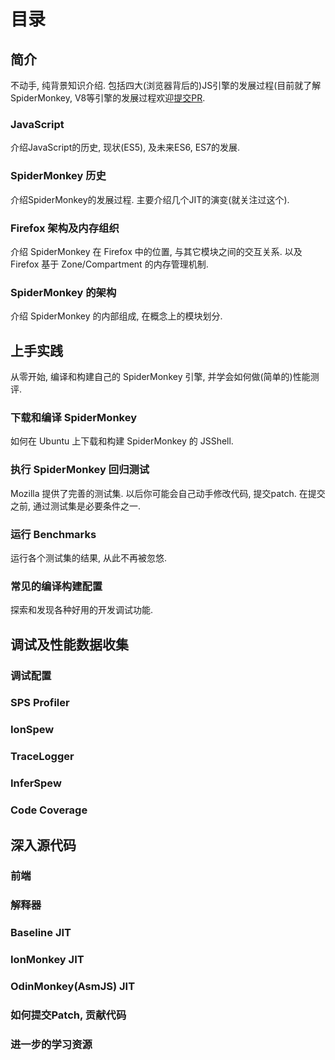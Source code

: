 # 目录

## 简介

不动手, 纯背景知识介绍. 包括四大(浏览器背后的)JS引擎的发展过程(目前就了解SpiderMonkey,
V8等引擎的发展过程欢迎[提交PR](https://github.com/lazyparser/spidermonkey-internals/pulls).

### JavaScript

介绍JavaScript的历史, 现状(ES5), 及未来ES6, ES7的发展.

### SpiderMonkey 历史

介绍SpiderMonkey的发展过程. 主要介绍几个JIT的演变(就关注过这个).

### Firefox 架构及内存组织

介绍 SpiderMonkey 在 Firefox 中的位置, 与其它模块之间的交互关系. 以及 Firefox
基于 Zone/Compartment 的内存管理机制.

### SpiderMonkey 的架构

介绍 SpiderMonkey 的内部组成, 在概念上的模块划分.

## 上手实践

从零开始, 编译和构建自己的 SpiderMonkey 引擎, 并学会如何做(简单的)性能测评.

### 下载和编译 SpiderMonkey

如何在 Ubuntu 上下载和构建 SpiderMonkey 的 JSShell.

### 执行 SpiderMonkey 回归测试

Mozilla 提供了完善的测试集. 以后你可能会自己动手修改代码, 提交patch. 在提交之前,
通过测试集是必要条件之一.

### 运行 Benchmarks

运行各个测试集的结果, 从此不再被忽悠.

### 常见的编译构建配置

探索和发现各种好用的开发调试功能.

## 调试及性能数据收集

### 调试配置

### SPS Profiler

### IonSpew

### TraceLogger

### InferSpew

### Code Coverage

## 深入源代码

### 前端

### 解释器

### Baseline JIT

### IonMonkey JIT

### OdinMonkey(AsmJS) JIT

### 如何提交Patch, 贡献代码

### 进一步的学习资源
